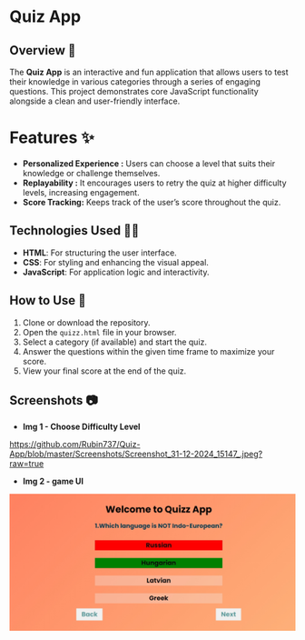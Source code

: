 # Quiz App

## Overview 📝
The **Quiz App** is an interactive and fun application that allows users to test their knowledge in various categories through a series of engaging questions. This project demonstrates core JavaScript functionality alongside a clean and user-friendly interface.
# Features ✨
- **Personalized Experience :**  Users can choose a level that suits their knowledge or challenge themselves.
- **Replayability :**  It encourages users to retry the quiz at higher difficulty levels, increasing engagement.
- **Score Tracking:** Keeps track of the user’s score throughout the quiz.

## Technologies Used 👩‍💻 
- **HTML**: For structuring the user interface.
- **CSS**: For styling and enhancing the visual appeal.
- **JavaScript**: For application logic and interactivity.


## How to Use 📒
1. Clone or download the repository.
2. Open the `quizz.html` file in your browser.
3. Select a category (if available) and start the quiz.
4. Answer the questions within the given time frame to maximize your score.
5. View your final score at the end of the quiz.

## Screenshots 📷

- **Img 1 - Choose Difficulty Level**

https://github.com/Rubin737/Quiz-App/blob/master/Screenshots/Screenshot_31-12-2024_15147_.jpeg?raw=true

- **Img 2 - game UI**

![game page](Screenshots\Screenshot_31-12-2024_155558_.jpeg)







